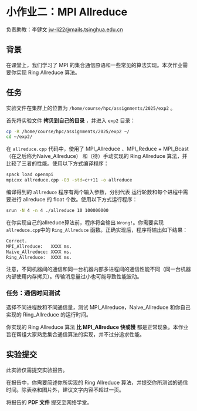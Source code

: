 # 小作业二：MPI Allreduce

负责助教：李健文 jw-li22@mails.tsinghua.edu.cn

## 背景

在课堂上，我们学习了 MPI 的集合通信原语和一些常见的算法实现。本次作业需要你实现 Ring Allreduce 算法。

## 任务

实验文件在集群上的位置为 `/home/course/hpc/assignments/2025/exp2` 。

首先将实验文件 **拷贝到自己的目录** ，并进入 `exp2` 目录：

```bash
cp -R /home/course/hpc/assignments/2025/exp2 ~/
cd ~/exp2/
```

在 `allreduce.cpp` 代码中，使用了 MPI_Allreduce 、MPI_Reduce + MPI_Bcast（在之后称为Naive_Allreduce） 和（待）手动实现的 Ring Allreduce 算法，并比较了三者的性能。使用以下方式编译程序：

```bash
spack load openmpi
mpicxx allreduce.cpp -O3 -std=c++11 -o allreduce
```

编译得到的 `allreduce` 程序有两个输入参数，分别代表 运行轮数和每个进程中需要进行 allreduce 的 float 个数。使用以下方式运行程序：

```bash
srun -N 4 -n 4 ./allreduce 10 100000000
```

在你实现自己的allreduce算法前，程序将会输出 `Wrong!`。你需要实现`allreduce.cpp`中的 `Ring_Allreduce` 函数。正确实现后，程序将输出如下结果：

```bash
Correct.
MPI_Allreduce:   XXXX ms.
Naive_Allreduce: XXXX ms. 
Ring_Allreduce:  XXXX ms.
```

注意，不同机器间的通信和同一台机器内部多进程间的通信性能不同（同一台机器内部使用内存拷贝）。传输消息量过小也可能导致性能波动。

### 任务：通信时间测试

选择不同进程数和不同通信量，测试 MPI_Allreduce，Naive_Allreduce 和你自己实现的 Ring_Allreduce 的运行时间。

你实现的 Ring Allreduce 算法 **比 MPI_Allreduce 快或慢** 都是正常现象。本作业旨在帮组大家熟悉集合通信算法的实现，并不过分追求性能。

## 实验提交

此实验仅需提交实验报告。

在报告中，你需要简述你所实现的 Ring Allreduce 算法，并提交你所测试的通信时间。除表格和图片外，建议文字内容不超过一页。

将报告的 **PDF 文件** 提交至网络学堂。

